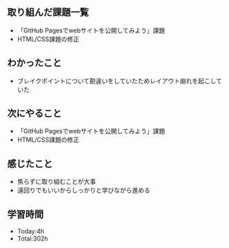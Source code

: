 ## 取り組んだ課題一覧
- 「GitHub Pagesでwebサイトを公開してみよう」課題
- HTML/CSS課題の修正
  
## わかったこと
- ブレイクポイントについて勘違いをしていたためレイアウト崩れを起こしていた
  
## 次にやること
- 「GitHub Pagesでwebサイトを公開してみよう」課題
- HTML/CSS課題の修正
  
## 感じたこと
- 焦らずに取り組むことが大事
- 遠回りでもいいからしっかりと学びながら進める
  
## 学習時間
- Today:4h
- Total:302h
